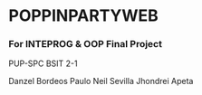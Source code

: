 # POPPINPARTYWEB
### For INTEPROG & OOP Final Project
PUP-SPC
BSIT 2-1

Danzel Bordeos
Paulo Neil Sevilla
Jhondrei Apeta
